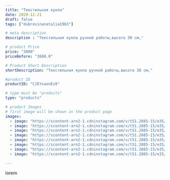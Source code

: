 ```yaml
---
title: "Текстильная кукла"
date: 2020-12-21
draft: false
tags: ["dubrovinanatalia1963"]

# meta description
description : "Текстильная кукла ручной работы,высота 30 см,"

# product Price
price: "3000"
priceBefore: "3600.0"

# Product Short Description
shortDescription: "Текстильная кукла ручной работы,высота 30 см,"

#product ID
productID: "CJEYsaxnEz8"

# type must be "products"
type: "products"

# product Images
# first image will be shown in the product page
images:
  - image: "https://scontent-arn2-1.cdninstagram.com/v/t51.2885-15/e35/132120187_837012753756894_8212967256215005205_n.jpg?se=7&tp=1&_nc_ht=scontent-arn2-1.cdninstagram.com&_nc_cat=106&_nc_ohc=O3_A4vfCITQAX_xZDa7&ccb=7-4&oh=a29d5cd7278af602b9b23a61bf292263&oe=608261FC&ig_cache_key=MjQ2OTIwNzA5NzgyMzE5MTIxOA%3D%3D.2-ccb7-4"
  - image: "https://scontent-arn2-1.cdninstagram.com/v/t51.2885-15/e35/131921692_407465917166356_5954015859992139770_n.jpg?se=7&tp=1&_nc_ht=scontent-arn2-1.cdninstagram.com&_nc_cat=104&_nc_ohc=y68mXNBjoKwAX84ZY72&ccb=7-4&oh=7eb8eb2f12a59fca9eca324069ffbbd7&oe=60835A98&ig_cache_key=MjQ2OTIwNzA5Nzg1NjUyMTg0MA%3D%3D.2-ccb7-4"
  - image: "https://scontent-arn2-1.cdninstagram.com/v/t51.2885-15/e35/131928020_202082668243182_2396892092554667541_n.jpg?se=7&tp=1&_nc_ht=scontent-arn2-1.cdninstagram.com&_nc_cat=106&_nc_ohc=zzNl5SaIyTMAX_-s26N&ccb=7-4&oh=b7fe87c468fd5f147f239129dd446d63&oe=6082EA1E&ig_cache_key=MjQ2OTIwNzA5NzgzOTk1MDQ5NQ%3D%3D.2-ccb7-4"
  - image: "https://scontent-arn2-1.cdninstagram.com/v/t51.2885-15/e35/131922937_1043284062844866_7280311183250236809_n.jpg?se=7&tp=1&_nc_ht=scontent-arn2-1.cdninstagram.com&_nc_cat=106&_nc_ohc=JZwDDPLCDAMAX-HwAsg&ccb=7-4&oh=10890cce04c2dc9bf3e07d07e909e2f0&oe=608244AD&ig_cache_key=MjQ2OTIwNzA5Nzg1NjczODUxNA%3D%3D.2-ccb7-4"
  - image: "https://scontent-arn2-1.cdninstagram.com/v/t51.2885-15/e35/131467563_852182118904585_454782242109754095_n.jpg?se=7&tp=1&_nc_ht=scontent-arn2-1.cdninstagram.com&_nc_cat=101&_nc_ohc=6io4v12h4REAX-W0W1f&ccb=7-4&oh=6f5372d15811164683bfe341c4bdb8eb&oe=60825780&ig_cache_key=MjQ2OTIwNzA5Nzg0ODMwMDc0Ng%3D%3D.2-ccb7-4"
  - image: "https://scontent-arn2-1.cdninstagram.com/v/t51.2885-15/e35/131938801_2461921100771284_1477874028004013778_n.jpg?se=7&tp=1&_nc_ht=scontent-arn2-1.cdninstagram.com&_nc_cat=104&_nc_ohc=BlAHg5hDVV0AX_DSJC4&ccb=7-4&oh=f6f44ffe23cca122e28a731b162b42fd&oe=6082AE44&ig_cache_key=MjQ2OTIwNzA5Nzg3MzMyOTEyNw%3D%3D.2-ccb7-4"
  - image: "https://scontent-arn2-1.cdninstagram.com/v/t51.2885-15/e35/131897984_231492051831334_4614822797796072307_n.jpg?se=7&tp=1&_nc_ht=scontent-arn2-1.cdninstagram.com&_nc_cat=110&_nc_ohc=WiapQo4qw9sAX_1P9MY&ccb=7-4&oh=e3e7812cb0c50260fee56bc6dce080b4&oe=6082E51D&ig_cache_key=MjQ2OTIwNzA5Nzk0MDU3NTkzNw%3D%3D.2-ccb7-4"
  - image: "https://scontent-arn2-1.cdninstagram.com/v/t51.2885-15/e35/132050003_425772411787350_7316903502735454501_n.jpg?se=7&tp=1&_nc_ht=scontent-arn2-1.cdninstagram.com&_nc_cat=106&_nc_ohc=nElKVB2DX-EAX8PmN9H&ccb=7-4&oh=9fdb358db950ac184e548d91a1d2af74&oe=60831525&ig_cache_key=MjQ2OTIwNzA5Nzg4MTc3MTY5NA%3D%3D.2-ccb7-4"

---
```

lorem
